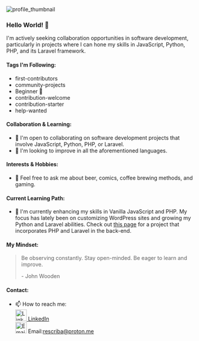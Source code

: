 ![profile_thumbnail](https://user-images.githubusercontent.com/3300399/88915331-158d4900-d232-11ea-8e5d-9b6646a57bc8.jpg)

### Hello World! 👋

<!--
**rescriba01/rescriba01** is a ✨ _special_ ✨ repository because its `README.md` (this file) appears on your GitHub profile.
-->

I'm actively seeking collaboration opportunities in software development, particularly in projects where I can hone my skills in JavaScript, Python, PHP, and its Laravel framework.

#### Tags I'm Following:
- first-contributors
- community-projects
- Beginner 🎁
- contribution-welcome
- contribution-starter
- help-wanted

#### Collaboration & Learning:
- 👯 I'm open to collaborating on software development projects that involve JavaScript, Python, PHP, or Laravel.
- 🤔 I'm looking to improve in all the aforementioned languages.

#### Interests & Hobbies:
- 💬 Feel free to ask me about beer, comics, coffee brewing methods, and gaming.
  
#### Current Learning Path:
- 🌱 I'm currently enhancing my skills in Vanilla JavaScript and PHP. My focus has lately been on customizing WordPress sites and growing my Python and Laravel abilities. Check out [this page](#) for a project that incorporates PHP and Laravel in the back-end.
  
#### My Mindset:
> Be observing constantly. Stay open-minded. Be eager to learn and improve.
>  
> \- John Wooden

#### Contact:
- 📫 How to reach me:<br>
  <a href="https://www.linkedin.com/in/rafaelescribano/">
    <img src="https://github.com/rescriba01/rescriba01/assets/3300399/0a9e658a-7a8a-46a7-94b8-110ca803add5" alt="LinkedIn Icon" width="30" height="30">
    [LinkedIn](https://www.linkedin.com/in/rafaelescribano/)
  </a><br>
    <img src="https://github.com/rescriba01/rescriba01/assets/3300399/92f167b2-e686-4ccb-ab4b-c827ac6f2a62" alt="Email Icon" width="30" height="30">
    Email:rescriba@proton.me
